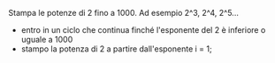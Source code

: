 Stampa le potenze di 2 fino a 1000. Ad esempio 2^3, 2^4, 2^5...

- entro in un ciclo che continua finché l'esponente del 2 è inferiore o uguale a 1000 
- stampo la potenza di 2 a partire dall'esponente i = 1;